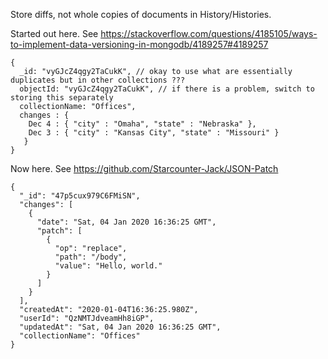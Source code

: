 Store diffs, not whole copies of documents in History/Histories.

Started out here. See https://stackoverflow.com/questions/4185105/ways-to-implement-data-versioning-in-mongodb/4189257#4189257
```
{
  _id: "vyGJcZ4qgy2TaCukK", // okay to use what are essentially duplicates but in other collections ???
  objectId: "vyGJcZ4qgy2TaCukK", // if there is a problem, switch to storing this separately
  collectionName: "Offices",
  changes : {
    Dec 4 : { "city" : "Omaha", "state" : "Nebraska" },
    Dec 3 : { "city" : "Kansas City", "state" : "Missouri" }
   }
}
```

Now here. See https://github.com/Starcounter-Jack/JSON-Patch

```
{
  "_id": "47p5cux979C6FMiSN",
  "changes": [
    {
      "date": "Sat, 04 Jan 2020 16:36:25 GMT",
      "patch": [
        {
          "op": "replace",
          "path": "/body",
          "value": "Hello, world."
        }
      ]
    }
  ],
  "createdAt": "2020-01-04T16:36:25.980Z",
  "userId": "QzNMTJdveamHh8iGP",
  "updatedAt": "Sat, 04 Jan 2020 16:36:25 GMT",
  "collectionName": "Offices"
}
```
